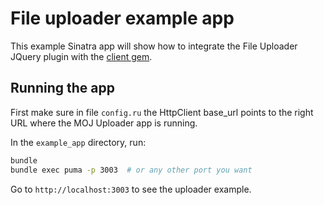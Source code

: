 # File uploader example app

This example Sinatra app will show how to integrate the File Uploader JQuery plugin with the [client gem](https://github.com/ministryofjustice/mojfile-uploader-api-client).

## Running the app

First make sure in file `config.ru` the HttpClient base_url points to the right URL where the MOJ Uploader app is running.

In the `example_app` directory, run:

```sh
bundle
bundle exec puma -p 3003  # or any other port you want
```

Go to `http://localhost:3003` to see the uploader example.
